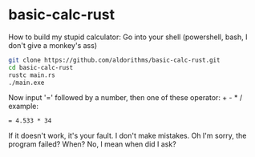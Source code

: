 # basic-calc-rust

How to build my stupid calculator:
Go into your shell (powershell, bash, I don't give a monkey's ass)

```sh
git clone https://github.com/aldorithms/basic-calc-rust.git
cd basic-calc-rust
rustc main.rs
./main.exe
```

Now input '=' followed by a number, then one of these operator: + - * /
example:

```
= 4.533 * 34
```

If it doesn't work, it's your fault. I don't make mistakes.
Oh I'm sorry, the program failed? When?
No, I mean when did I ask?
